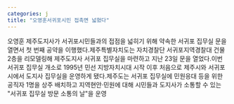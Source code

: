 ```yaml
---
categories: j
title: "오영훈서귀포시민 접촉면 넓혔다"
---
```

오영훈 제주도지사가 서귀포시민들과의 접점을 넓히기 위해 약속한 서귀포 집무실 문을 열면서 첫 번째 공약을 이행했다.제주특별자치도는 자치경찰단 서귀포지역경찰대 건물 2층을 리모델링해 제주도지사 서귀포 집무실을 마련하고 지난 23일 문을 열었다.이번 서귀포 집무실 개소로 1995년 민선 지방자치시대 시작 이후 처음으로 제주시와 서귀포시에서 도지사 집무실을 운영하게 됐다.제주도는 서귀포 집무실에 민원응대 등을 위한 공직자 1명을 상주 배치하고 지역현안·민원에 대해 시민들과 도지사가 소통할 수 있는 "서귀포 집무실 방문 소통의 날"을 운영
